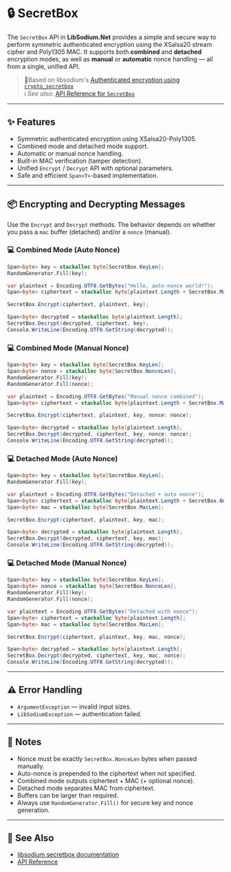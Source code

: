 # 🔒 SecretBox

The `SecretBox` API in **LibSodium.Net** provides a simple and secure way to perform symmetric authenticated encryption using the XSalsa20 stream cipher and Poly1305 MAC. It supports both **combined** and **detached** encryption modes, as well as **manual** or **automatic** nonce handling — all from a single, unified API.

> 🧂Based on libsodium's [Authenticated encryption using `crypto_secretbox`](https://doc.libsodium.org/secret-key_cryptography/secretbox)<br/>
> ℹ️ *See also*: [API Reference for `SecretBox`](../api/LibSodium.SecretBox.yml)

---

## ✨ Features

- Symmetric authenticated encryption using XSalsa20-Poly1305.
- Combined mode and detached mode support.
- Automatic or manual nonce handling.
- Built-in MAC verification (tamper detection).
- Unified `Encrypt` / `Decrypt` API with optional parameters.
- Safe and efficient `Span<T>`-based implementation.

---

## 📦 Encrypting and Decrypting Messages

Use the `Encrypt` and `Decrypt` methods. The behavior depends on whether you pass a `mac` buffer (detached) and/or a `nonce` (manual).

### 💻 Combined Mode (Auto Nonce)

```csharp
Span<byte> key = stackalloc byte[SecretBox.KeyLen];
RandomGenerator.Fill(key);

var plaintext = Encoding.UTF8.GetBytes("Hello, auto-nonce world!");
Span<byte> ciphertext = stackalloc byte[plaintext.Length + SecretBox.MacLen + SecretBox.NonceLen];

SecretBox.Encrypt(ciphertext, plaintext, key);

Span<byte> decrypted = stackalloc byte[plaintext.Length];
SecretBox.Decrypt(decrypted, ciphertext, key);
Console.WriteLine(Encoding.UTF8.GetString(decrypted));
```

### 💻 Combined Mode (Manual Nonce)

```csharp
Span<byte> key = stackalloc byte[SecretBox.KeyLen];
Span<byte> nonce = stackalloc byte[SecretBox.NonceLen];
RandomGenerator.Fill(key);
RandomGenerator.Fill(nonce);

var plaintext = Encoding.UTF8.GetBytes("Manual nonce combined");
Span<byte> ciphertext = stackalloc byte[plaintext.Length + SecretBox.MacLen];

SecretBox.Encrypt(ciphertext, plaintext, key, nonce: nonce);

Span<byte> decrypted = stackalloc byte[plaintext.Length];
SecretBox.Decrypt(decrypted, ciphertext, key, nonce: nonce);
Console.WriteLine(Encoding.UTF8.GetString(decrypted));
```

### 💻 Detached Mode (Auto Nonce)

```csharp
Span<byte> key = stackalloc byte[SecretBox.KeyLen];
RandomGenerator.Fill(key);

var plaintext = Encoding.UTF8.GetBytes("Detached + auto nonce");
Span<byte> ciphertext = stackalloc byte[plaintext.Length + SecretBox.NonceLen];
Span<byte> mac = stackalloc byte[SecretBox.MacLen];

SecretBox.Encrypt(ciphertext, plaintext, key, mac);

Span<byte> decrypted = stackalloc byte[plaintext.Length];
SecretBox.Decrypt(decrypted, ciphertext, key, mac);
Console.WriteLine(Encoding.UTF8.GetString(decrypted));
```

### 💻 Detached Mode (Manual Nonce)

```csharp
Span<byte> key = stackalloc byte[SecretBox.KeyLen];
Span<byte> nonce = stackalloc byte[SecretBox.NonceLen];
RandomGenerator.Fill(key);
RandomGenerator.Fill(nonce);

var plaintext = Encoding.UTF8.GetBytes("Detached with nonce");
Span<byte> ciphertext = stackalloc byte[plaintext.Length];
Span<byte> mac = stackalloc byte[SecretBox.MacLen];

SecretBox.Encrypt(ciphertext, plaintext, key, mac, nonce);

Span<byte> decrypted = stackalloc byte[plaintext.Length];
SecretBox.Decrypt(decrypted, ciphertext, key, mac, nonce);
Console.WriteLine(Encoding.UTF8.GetString(decrypted));
```

---

## ⚠️ Error Handling

- `ArgumentException` — invalid input sizes.
- `LibSodiumException` — authentication failed.

---

## 📝 Notes

- Nonce must be exactly `SecretBox.NonceLen` bytes when passed manually.
- Auto-nonce is prepended to the ciphertext when not specified.
- Combined mode outputs ciphertext + MAC (+ optional nonce).
- Detached mode separates MAC from ciphertext.
- Buffers can be larger than required.
- Always use `RandomGenerator.Fill()` for secure key and nonce generation.

---

## 👀 See Also

- [libsodium secretbox documentation](https://doc.libsodium.org/secret-key_cryptography/secretbox)
- [API Reference](../api/LibSodium.SecretBox.yml)
